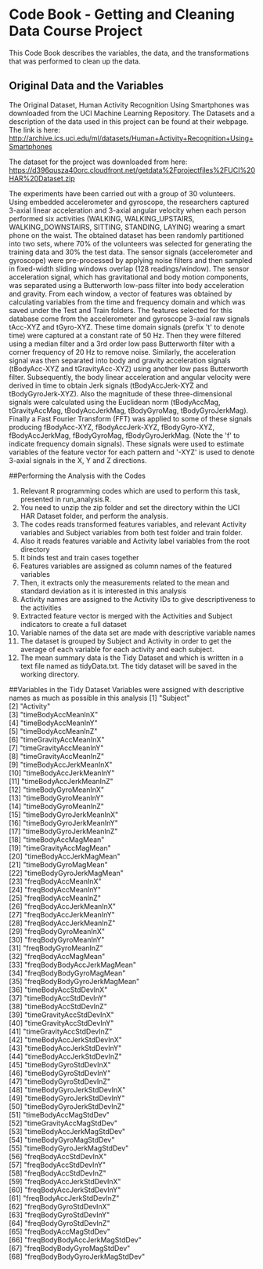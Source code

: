 # Code Book - Getting and Cleaning Data Course Project 

This Code Book describes the variables, the data, and the transformations that was performed to clean up the data.

## Original Data and the Variables
The Original Dataset, Human Activity Recognition Using Smartphones was downloaded from the UCI Machine Learning Repository. The Datasets and a description of the data used in this project can be found at their webpage.
The link is here: http://archive.ics.uci.edu/ml/datasets/Human+Activity+Recognition+Using+Smartphones

The dataset for the project was downloaded from here:
https://d396qusza40orc.cloudfront.net/getdata%2Fprojectfiles%2FUCI%20HAR%20Dataset.zip

The experiments have been carried out with a group of 30 volunteers. Using embedded accelerometer and gyroscope, the researchers captured 3-axial linear acceleration and 3-axial angular velocity when each person performed six activities (WALKING, WALKING_UPSTAIRS, WALKING_DOWNSTAIRS, SITTING, STANDING, LAYING) wearing a smart phone on the waist. The obtained dataset has been randomly partitioned into two sets, where 70% of the volunteers was selected for generating the training data and 30% the test data.
The sensor signals (accelerometer and gyroscope) were pre-processed by applying noise filters and then sampled in fixed-width sliding windows overlap (128 readings/window).
The sensor acceleration signal, which has gravitational and body motion components, was separated using a Butterworth low-pass filter into body acceleration and gravity. From each window, a vector of features was obtained by calculating variables from the time and frequency domain and which was saved under the Test and Train folders.
The features selected for this database come from the accelerometer and gyroscope 3-axial raw signals tAcc-XYZ and tGyro-XYZ. These time domain signals (prefix 't' to denote time) were captured at a constant rate of 50 Hz. Then they were filtered using a median filter and a 3rd order low pass Butterworth filter with a corner frequency of 20 Hz to remove noise. Similarly, the acceleration signal was then separated into body and gravity acceleration signals (tBodyAcc-XYZ and tGravityAcc-XYZ) using another low pass Butterworth filter.
Subsequently, the body linear acceleration and angular velocity were derived in time to obtain Jerk signals (tBodyAccJerk-XYZ and tBodyGyroJerk-XYZ). Also the magnitude of these three-dimensional signals were calculated using the Euclidean norm (tBodyAccMag, tGravityAccMag, tBodyAccJerkMag, tBodyGyroMag, tBodyGyroJerkMag).
Finally a Fast Fourier Transform (FFT) was applied to some of these signals producing fBodyAcc-XYZ, fBodyAccJerk-XYZ, fBodyGyro-XYZ, fBodyAccJerkMag, fBodyGyroMag, fBodyGyroJerkMag. (Note the 'f' to indicate frequency domain signals). 
These signals were used to estimate variables of the feature vector for each pattern and '-XYZ' is used to denote 3-axial signals in the X, Y and Z directions.


##Performing the Analysis with the Codes
1. Relevant R programming codes which are used to perform this task, presented in run_analysis.R.
2. You need to unzip the zip folder and set the directory within the UCI HAR Dataset folder, and perform the analysis.
3. The codes reads transformed features variables, and relevant Activity variables and Subject variables from both test folder and train folder.
4. Also it reads features variable and Activity label variables from the root directory
5. It binds test and train cases together
6. Features variables are assigned as column names of the featured variables
7. Then, it extracts only the measurements related to the mean and standard deviation as it is interested in this analysis
8. Activity names are assigned to the Activity IDs to give descriptiveness to the activities
9. Extracted feature vector is merged with the Activities and Subject indicators to create a full dataset
10. Variable names of the data set are made with descriptive variable names
11. The dataset is grouped by Subject and Activity in order to get the average of each variable for each activity and each subject.
12. The mean summary data is the Tidy Dataset and which is written in a text file named as tidyData.txt. The tidy dataset will be saved in the working directory.


##Variables in the Tidy Dataset
Variables were assigned with descriptive names as much as possible in this analysis
 [1] "Subject"                      
 [2] "Activity"                     
 [3] "timeBodyAccMeanInX"           
 [4] "timeBodyAccMeanInY"           
 [5] "timeBodyAccMeanInZ"           
 [6] "timeGravityAccMeanInX"        
 [7] "timeGravityAccMeanInY"        
 [8] "timeGravityAccMeanInZ"        
 [9] "timeBodyAccJerkMeanInX"       
[10] "timeBodyAccJerkMeanInY"       
[11] "timeBodyAccJerkMeanInZ"       
[12] "timeBodyGyroMeanInX"          
[13] "timeBodyGyroMeanInY"          
[14] "timeBodyGyroMeanInZ"          
[15] "timeBodyGyroJerkMeanInX"      
[16] "timeBodyGyroJerkMeanInY"      
[17] "timeBodyGyroJerkMeanInZ"      
[18] "timeBodyAccMagMean"           
[19] "timeGravityAccMagMean"        
[20] "timeBodyAccJerkMagMean"       
[21] "timeBodyGyroMagMean"          
[22] "timeBodyGyroJerkMagMean"      
[23] "freqBodyAccMeanInX"           
[24] "freqBodyAccMeanInY"           
[25] "freqBodyAccMeanInZ"           
[26] "freqBodyAccJerkMeanInX"       
[27] "freqBodyAccJerkMeanInY"       
[28] "freqBodyAccJerkMeanInZ"       
[29] "freqBodyGyroMeanInX"          
[30] "freqBodyGyroMeanInY"          
[31] "freqBodyGyroMeanInZ"          
[32] "freqBodyAccMagMean"           
[33] "freqBodyBodyAccJerkMagMean"   
[34] "freqBodyBodyGyroMagMean"      
[35] "freqBodyBodyGyroJerkMagMean"  
[36] "timeBodyAccStdDevInX"         
[37] "timeBodyAccStdDevInY"         
[38] "timeBodyAccStdDevInZ"         
[39] "timeGravityAccStdDevInX"      
[40] "timeGravityAccStdDevInY"      
[41] "timeGravityAccStdDevInZ"      
[42] "timeBodyAccJerkStdDevInX"     
[43] "timeBodyAccJerkStdDevInY"     
[44] "timeBodyAccJerkStdDevInZ"     
[45] "timeBodyGyroStdDevInX"        
[46] "timeBodyGyroStdDevInY"        
[47] "timeBodyGyroStdDevInZ"        
[48] "timeBodyGyroJerkStdDevInX"    
[49] "timeBodyGyroJerkStdDevInY"    
[50] "timeBodyGyroJerkStdDevInZ"    
[51] "timeBodyAccMagStdDev"         
[52] "timeGravityAccMagStdDev"      
[53] "timeBodyAccJerkMagStdDev"     
[54] "timeBodyGyroMagStdDev"        
[55] "timeBodyGyroJerkMagStdDev"    
[56] "freqBodyAccStdDevInX"         
[57] "freqBodyAccStdDevInY"         
[58] "freqBodyAccStdDevInZ"         
[59] "freqBodyAccJerkStdDevInX"     
[60] "freqBodyAccJerkStdDevInY"     
[61] "freqBodyAccJerkStdDevInZ"     
[62] "freqBodyGyroStdDevInX"        
[63] "freqBodyGyroStdDevInY"        
[64] "freqBodyGyroStdDevInZ"        
[65] "freqBodyAccMagStdDev"         
[66] "freqBodyBodyAccJerkMagStdDev"  
[67] "freqBodyBodyGyroMagStdDev"      
[68] "freqBodyBodyGyroJerkMagStdDev"  